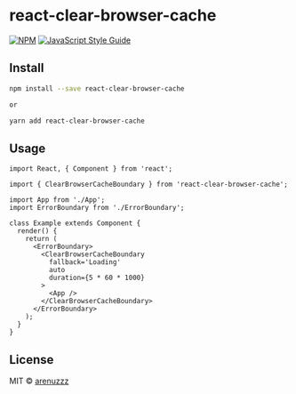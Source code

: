 # react-clear-browser-cache

[![NPM](https://img.shields.io/npm/v/react-clear-browser-cache.svg)](https://www.npmjs.com/package/react-clear-browser-cache) [![JavaScript Style Guide](https://img.shields.io/badge/code_style-standard-brightgreen.svg)](https://standardjs.com)

## Install

```bash
npm install --save react-clear-browser-cache

or

yarn add react-clear-browser-cache
```

## Usage

```tsx
import React, { Component } from 'react';

import { ClearBrowserCacheBoundary } from 'react-clear-browser-cache';

import App from './App';
import ErrorBoundary from './ErrorBoundary';

class Example extends Component {
  render() {
    return (
      <ErrorBoundary>
        <ClearBrowserCacheBoundary
          fallback='Loading'
          auto
          duration={5 * 60 * 1000}
        >
          <App />
        </ClearBrowserCacheBoundary>
      </ErrorBoundary>
    );
  }
}
```

## License

MIT © [arenuzzz](https://github.com/arenuzzz)
